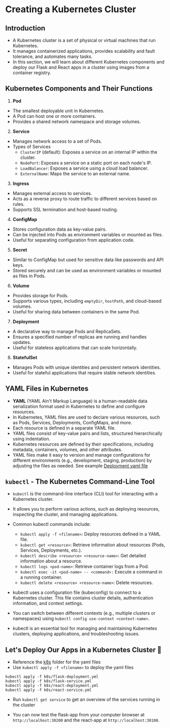 # Creating a Kubernetes Cluster

## Introduction
- A Kubernetes cluster is a set of physical or virtual machines that run Kubernetes.
- It manages containerized applications, provides scalability and fault tolerance, and automates many tasks.
- In this section, we will learn about different Kubernetes components and deploy our Flask and React apps in a cluster using images from a container registry.

## Kubernetes Components and Their Functions
1. **Pod**
- The smallest deployable unit in Kubernetes.
- A Pod can host one or more containers.
- Provides a shared network namespace and storage volumes.

2. **Service**
- Manages network access to a set of Pods.
- Types of Services
    - `ClusterIP` (default): Exposes a service on an internal IP within the cluster.
    - `NodePort`: Exposes a service on a static port on each node's IP.
    - `LoadBalancer`: Exposes a service using a cloud load balancer.
    - `ExternalName`: Maps the service to an external name.

3. **Ingress**
- Manages external access to services.
- Acts as a reverse proxy to route traffic to different services based on rules.
- Supports SSL termination and host-based routing.

4. **ConfigMap**
- Stores configuration data as key-value pairs.
- Can be injected into Pods as environment variables or mounted as files.
- Useful for separating configuration from application code.

5. **Secret**
- Similar to ConfigMap but used for sensitive data like passwords and API keys.
- Stored securely and can be used as environment variables or mounted as files in Pods.

6. **Volume**
- Provides storage for Pods.
- Supports various types, including `emptyDir`, `hostPath`, and cloud-based volumes.
- Useful for sharing data between containers in the same Pod.

7. **Deployment**
- A declarative way to manage Pods and ReplicaSets.
- Ensures a specified number of replicas are running and handles updates.
- Useful for stateless applications that can scale horizontally.

8. **StatefulSet**
- Manages Pods with unique identities and persistent network identities.
- Useful for stateful applications that require stable network identities.

## YAML Files in Kubernetes
- **YAML** (YAML Ain't Markup Language) is a human-readable data serialization format used in Kubernetes to define and configure resources.
- In Kubernetes, YAML files are used to declare various resources, such as Pods, Services, Deployments, ConfigMaps, and more.
- Each resource is defined in a separate YAML file.
- YAML files consist of key-value pairs and lists, structured hierarchically using indentation.
- Kubernetes resources are defined by their specifications, including metadata, containers, volumes, and other attributes.
- YAML files make it easy to version and manage configurations for different environments (e.g., development, staging, production) by adjusting the files as needed.
See example [Deployment yaml file](./k8s/flask-deployment.yml)

## `kubectl` - The Kubernetes Command-Line Tool
- `kubectl` is the command-line interface (CLI) tool for interacting with a Kubernetes cluster.
- It allows you to perform various actions, such as deploying resources, inspecting the cluster, and managing applications.
- Common kubectl commands include:
    - `kubectl apply -f <filename>`: Deploy resources defined in a YAML file.
    - `kubectl get <resource>`: Retrieve information about resources (Pods, Services, Deployments, etc.).
    - `kubectl describe <resource> <resource-name>`: Get detailed information about a resource.
    - `kubectl logs <pod-name>`: Retrieve container logs from a Pod.
    - `kubectl exec -it <pod-name> -- <command>:` Execute a command in a running container.
    - `kubectl delete <resource> <resource-name>`: Delete resources.

- kubectl uses a configuration file (kubeconfig) to connect to a Kubernetes cluster. This file contains cluster details, authentication information, and context settings.
- You can switch between different contexts (e.g., multiple clusters or namespaces) using `kubectl config use-context <context-name>`.
- kubectl is an essential tool for managing and maintaining Kubernetes clusters, deploying applications, and troubleshooting issues.

## Let's Deploy Our Apps in a Kubernetes Cluster 🚀
- Reference the [k8s](./k8s) folder for the yaml files
- Use `kubectl apply -f <filename>` to deploy the yaml files

```shell
kubectl apply -f k8s/flask-deployment.yml
kubectl apply -f k8s/flask-service.yml
kubectl apply -f k8s/react-deployment.yml
kubectl apply -f k8s/react-service.yml
```

- Run `kubectl get service` to get an overview of the services running in the cluster

- You can now test the flask-app from your computer browser at `http://localhost:30200` and the react-app at `http://localhost:30100`.